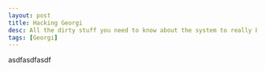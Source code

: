 ```yaml
---
layout: post
title: Hacking Georgi
desc: All the dirty stuff you need to know about the system to really break it.
tags: [Georgi]
---
```


asdfasdfasdf

